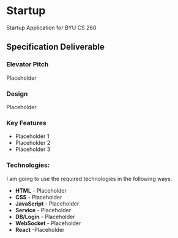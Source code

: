 # Startup
Startup Application for BYU CS 260

## Specification Deliverable

### Elevator Pitch

Placeholder

### Design

Placeholder

### Key Features

- Placeholder 1
- Placeholder 2
- Placeholder 3

### Technologies:

I am going to use the required technologies in the following ways.

- **HTML** - Placeholder
- **CSS** - Placeholder
- **JavaScript** - Placeholder
- **Service** - Placeholder
- **DB/Login** - Placeholder
- **WebSocket** - Placeholder
- **React** -Placeholder

 
